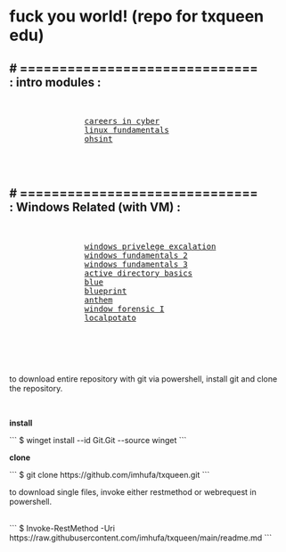<!DOCTYPE html>
<html>
<head>
	<meta charset="UTF-8"
	<meta name="author" content="hufa">
	<meta name="viewport" content="width=device-width, initial-scale=1.0">
</head>
<body>
	<h1>
		<div class="align_l">
				fuck you world! (repo for txqueen edu)
		</div>
	</h1>
	<h2>
		<div class="h_align_r">
			<div class="align_r"># ============================== </div>: intro modules :
		</div>
	</h2>
		<pre>
			<div class="align_r">
				<a href="https://tryhackme.com/r/room/careersincyber?ref=blog.tryhackme.com">careers in cyber</a>
				<a href="https://tryhackme.com/room/linuxfundamentalspart1?ref=blog.tryhackme.com">linux fundamentals</a>
				<a href="https://tryhackme.com/room/ohsint?ref=blog.tryhackme.com">ohsint</a>
			</div>
		</pre>
	<h2>
		<div class="h_align_r">
			<div class="align_r">
					# ============================== 
			</div>
			: Windows Related (with VM) :
		</div>
	</h2>
		<pre>
			<div class="align_r">
				<a href="https://tryhackme.com/room/windows10privesc?ref=blog.tryhackme.com">windows privelege excalation</a>
				<a href="https://tryhackme.com/room/windowsfundamentals2x0x?ref=blog.tryhackme.com">windows fundamentals 2</a>
				<a href="https://tryhackme.com/room/windowsfundamentals3xzx?ref=blog.tryhackme.com">windows fundamentals 3</a>
				<a href="https://tryhackme.com/room/winadbasics?ref=blog.tryhackme.com">active directory basics</a>
				<a href="https://tryhackme.com/room/blue?ref=blog.tryhackme.com">blue</a>
				<a href="https://tryhackme.com/room/blueprint?ref=blog.tryhackme.com">blueprint</a>
				<a href="https://tryhackme.com/room/anthem?ref=blog.tryhackme.com">anthem</a>
				<a href="https://tryhackme.com/room/windowsforensics1?ref=blog.tryhackme.com">window forensic I</a>
				<a href="https://tryhackme.com/room/localpotato?ref=blog.tryhackme.com">localpotato</a>
			</div>
		</pre>
    <br>
    <p>
        to download entire repository with git via powershell, install git and clone the repository.
    </p>
    <br>
    <p><b>install</b></p>
    ```
    $ winget install --id Git.Git --source winget
    ```
    <br>
    <p><b>clone</b></p>
    ```
        $ git clone https://github.com/imhufa/txqueen.git
    ```
    <br>
    <p>
        to download single files, invoke either restmethod or webrequest in powershell.
    </p>
    <br>
    ```
        $ Invoke-RestMethod -Uri https://raw.githubusercontent.com/imhufa/txqueen/main/readme.md
    ```
    <br>
</body>
</html>

